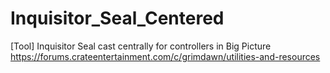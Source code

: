 # Inquisitor_Seal_Centered
[Tool] Inquisitor Seal cast centrally for controllers in Big Picture
https://forums.crateentertainment.com/c/grimdawn/utilities-and-resources
